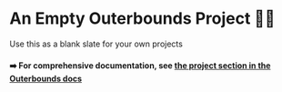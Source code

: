 
# An Empty Outerbounds Project 👋🌱

Use this as a blank slate for your own projects

#### ➡️ For comprehensive documentation, see [the project section in the Outerbounds docs](https://docs.outerbounds.com)

